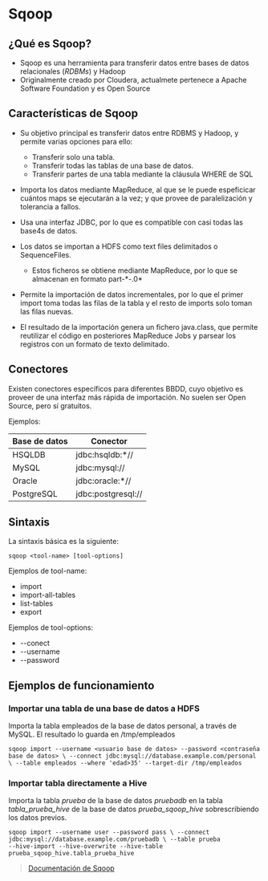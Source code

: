 # Sqoop

## ¿Qué es Sqoop?

- Sqoop es una herramienta para transferir datos entre bases de datos relacionales (*RDBMs*) y Hadoop
- Originalmente creado por Cloudera, actualmete pertenece a Apache Software Foundation y es Open Source

## Características de Sqoop

- Su objetivo principal es transferir datos entre RDBMS y Hadoop, y permite varias opciones para ello:
  - Transferir solo una tabla.
  - Transferir todas las tablas de una base de datos.
  - Transferir partes de una tabla mediante la cláusula WHERE de SQL

- Importa los datos mediante MapReduce, al que se le puede espeficicar cuántos maps se ejecutarán a la vez; y que provee de paralelización y tolerancia a fallos.
- Usa una interfaz JDBC, por lo que es compatible con casi todas las base4s de datos.
- Los datos se importan a HDFS como text files delimitados o SequenceFiles.
  - Estos ficheros se obtiene mediante MapReduce, por lo que se almacenan en formato part-\*-.0\*
- Permite la importación de datos incrementales, por lo que el primer import toma todas las filas de la tabla y el resto de imports solo toman las filas nuevas.
- El resultado de la importación genera un fichero java.class, que permite reutilizar el código en posteriores MapReduce Jobs y parsear los registros con un formato de texto delimitado.

## Conectores

Existen conectores específicos para diferentes BBDD, cuyo objetivo es proveer de una interfaz más rápida de importación. No suelen ser Open Source, pero sí gratuitos.

Ejemplos:

|Base de datos|Conector|
|-|-|
|HSQLDB|jdbc:hsqldb:*//|
|MySQL|jdbc:mysql://|
|Oracle|jdbc:oracle:*//|
|PostgreSQL|jdbc:postgresql://|

## Sintaxis

La sintaxis básica es la siguiente:

```Sqoop
sqoop <tool-name> [tool-options]
```

Ejemplos de tool-name:

- import
- import-all-tables
- list-tables
- export

Ejemplos de tool-options:

- \-\-conect
- \-\-username
- \-\-password

## Ejemplos de funcionamiento

### Importar una tabla de una base de datos a HDFS

Importa la tabla empleados de la base de datos personal, a través de MySQL. El resultado lo guarda en /tmp/empleados

```Sqoop
sqoop import --username <usuario base de datos> --password <contraseña base de datos> \ --connect jdbc:mysql://database.example.com/personal \ --table empleados --where 'edad>35' --target-dir /tmp/empleados
```

### Importar tabla directamente a Hive

Importa la tabla *prueba* de la base de datos *pruebadb* en la tabla *tabla_prueba_hive* de la base de datos *prueba_sqoop_hive* sobrescribiendo los datos previos.

```Sqoop
sqoop import --username user --password pass \ --connect jdbc:mysql://database.example.com/pruebadb \ --table prueba
--hive-import --hive-overwrite --hive-table prueba_sqoop_hive.tabla_prueba_hive
```

> [Documentación de Sqoop](https://sqoop.apache.org/docs/1.4.6/SqoopUserGuide.html)
